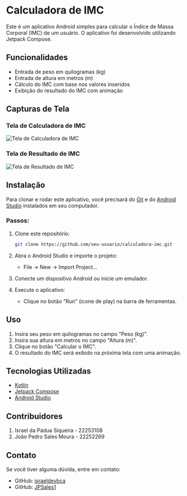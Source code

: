 # Calculadora de IMC

Este é um aplicativo Android simples para calcular o Índice de Massa Corporal (IMC) de um usuário. O aplicativo foi desenvolvido utilizando Jetpack Compose.

## Funcionalidades

- Entrada de peso em quilogramas (kg)
- Entrada de altura em metros (m)
- Cálculo do IMC com base nos valores inseridos
- Exibição do resultado do IMC com animação

## Capturas de Tela

### Tela de Calculadora de IMC
![Tela de Calculadora de IMC](screenshots/calculator_screen.png)

### Tela de Resultado de IMC
![Tela de Resultado de IMC](screenshots/result_screen.png)

## Instalação

Para clonar e rodar este aplicativo, você precisará do [Git](https://git-scm.com) e do [Android Studio](https://developer.android.com/studio) instalados em seu computador.

### Passos:

1. Clone este repositório:
    ```bash
    git clone https://github.com/seu-usuario/calculadora-imc.git
    ```

2. Abra o Android Studio e importe o projeto:
    - File -> New -> Import Project...

3. Conecte um dispositivo Android ou inicie um emulador.

4. Execute o aplicativo:
    - Clique no botão "Run" (ícone de play) na barra de ferramentas.

## Uso

1. Insira seu peso em quilogramas no campo "Peso (kg)".
2. Insira sua altura em metros no campo "Altura (m)".
3. Clique no botão "Calcular o IMC".
4. O resultado do IMC será exibido na próxima tela com uma animação.

## Tecnologias Utilizadas

- [Kotlin](https://kotlinlang.org)
- [Jetpack Compose](https://developer.android.com/jetpack/compose)
- [Android Studio](https://developer.android.com/studio)

## Contribuidores
1. Israel da Pádua Siqueira - 22253108
2. João Pedro Sales Moura - 22252269


## Contato

Se você tiver alguma dúvida, entre em contato:
- GitHub: [israeldevbca](https://github.com/israeldevbca)
- GitHub: [JPSales1](https://github.com/JPSales1)

